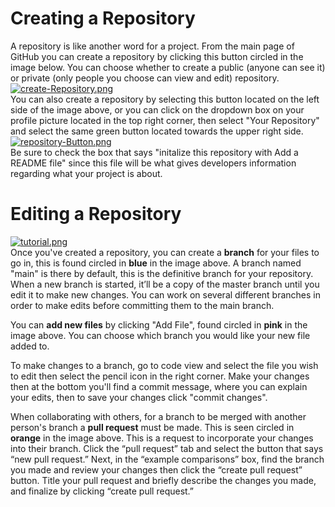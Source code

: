 # Creating a Repository  
A repository is like another word for a project. From the main page of GitHub you can create a repository by clicking this button 
circled in the image below. 
You can choose whether to create a public (anyone can see it) or private (only people you choose can view and edit) repository.  
[![create-Repository.png](https://i.postimg.cc/dtqb7Kyb/create-Repository.png)](https://postimg.cc/fkr2Fp5C)  
You can also create a repository by selecting this button located on the left side of the image above, or you can click on the dropdown box on
your profile picture located in the top right corner, then select "Your Repository" and select the same green button located towards the upper right side.  
[![repository-Button.png](https://i.postimg.cc/kgMRhDtT/repository-Button.png)](https://postimg.cc/WhK4dN8Z)  
Be sure to check the box that says "initalize this repository with Add a README file" since this file will be what gives developers information regarding what your project is about.  
  
  # Editing a Repository  
  [![tutorial.png](https://i.postimg.cc/bYHFGkBC/tutorial.png)](https://postimg.cc/kDGyz69K)  
  Once you've created a repository, you can create a **branch** for your files to go in, this is found circled in **blue** in the image above.
  A branch named "main" is there by default, this is the definitive branch for your repository. 
  When a new branch is started, it’ll be a copy of the master branch until you edit it to make new changes. 
  You can work on several different branches in order to make edits before committing them to the main branch.  
    
  You can **add new files** by clicking "Add File", found circled in **pink** in the image above.
  You can choose which branch you would like your new file added to.  
    
  To make changes to a branch, go to code view and select the file you wish to edit then select the pencil icon in the right corner. 
  Make your changes then at the bottom you'll find a commit message, where you can explain your edits, then to save your changes
  click "commit changes".  
    
  When collaborating with others, for a branch to be merged with another person's branch a **pull request** must be made. 
  This is seen circled in **orange** in the image above. 
  This is a request to incorporate your changes into their branch. 
  Click the “pull request” tab and select the button that says “new pull request.” 
  Next, in the “example comparisons” box, find the branch you made and review your changes then click the “create pull request” button. 
  Title your pull request and briefly describe the changes you made, and finalize by clicking “create pull request.”
